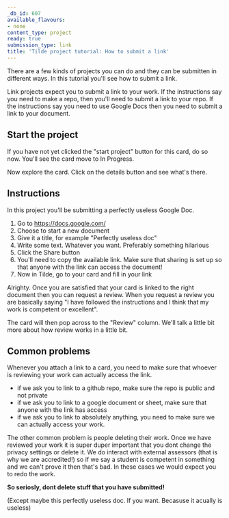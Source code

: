 ```yaml
---
_db_id: 607
available_flavours:
- none
content_type: project
ready: true
submission_type: link
title: 'Tilde project tutorial: How to submit a link'
---
```


There are a few kinds of projects you can do and they can be submitten in different ways. In this tutorial you'll see how to submit a link.

Link projects expect you to submit a link to your work. If the instructions say you need to make a repo, then you'll need to submit a link to your repo. If the instructions say you need to use Google Docs then you need to submit a link to your document.

## Start the project

If you have not yet clicked the "start project" button for this card, do so now. You'll see the card move to In Progress.

Now explore the card. Click on the details button and see what's there.

## Instructions

In this project you'll be submitting a perfectly useless Google Doc.

1. Go to https://docs.google.com/
2. Choose to start a new document
3. Give it a title, for example "Perfectly useless doc"
4. Write some text. Whatever you want. Preferably something hilarious
5. Click the Share button
6. You'll need to copy the available link. Make sure that sharing is set up so that anyone with the link can access the document!
7. Now in Tilde, go to your card and fill in your link

Alrighty. Once you are satisfied that your card is linked to the right document then you can request a review. When you request a review you are basically saying "I have followed the instructions and I think that my work is competent or excellent".

The card will then pop across to the "Review" column. We'll talk a little bit more about how review works in a little bit.

## Common problems

Whenever you attach a link to a card, you need to make sure that whoever is reviewing your work can actually access the link.

- if we ask you to link to a github repo, make sure the repo is public and not private
- if we ask you to link to a google document or sheet, make sure that anyone with the link has access
- if we ask you to link to absolutely anything, you need to make sure we can actually access your work.

The other common problem is people deleting their work. Once we have reviewed your work it is super duper important that you dont change the privacy settings or delete it. We do interact with external assessors (that is why we are accredited!) so if we say a student is competent in something and we can't prove it then that's bad. In these cases we would expect you to redo the work.

**So seriosly, dont delete stuff that you have submitted!**

(Except maybe this perfectly useless doc. If you want. Becasuse it acually is useless)